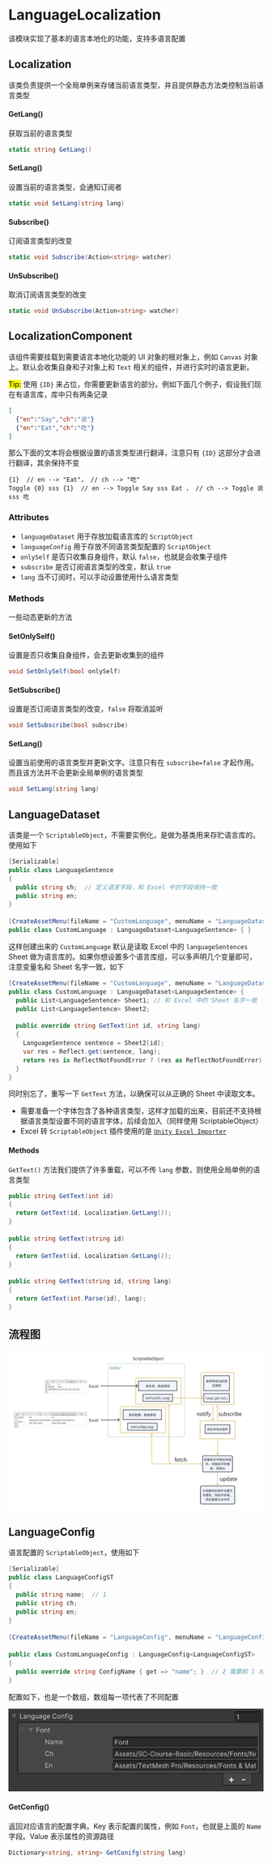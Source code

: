 # LanguageLocalization

该模块实现了基本的语言本地化的功能，支持多语言配置

## Localization

该类负责提供一个全局单例来存储当前语言类型，并且提供静态方法类控制当前语言类型

#### GetLang()

获取当前的语言类型

```csharp
static string GetLang()
```

#### SetLang()

设置当前的语言类型，会通知订阅者

```csharp
static void SetLang(string lang)
```

#### Subscribe()

订阅语言类型的改变

```csharp
static void Subscribe(Action<string> watcher)
```

#### UnSubscribe()

取消订阅语言类型的改变

```csharp
static void UnSubscribe(Action<string> watcher)
```

## LocalizationComponent

该组件需要挂载到需要语言本地化功能的 UI 对象的根对象上，例如 `Canvas` 对象上。默认会收集自身和子对象上和 `Text` 相关的组件，并进行实时的语言更新。

<mark>Tip:</mark> 使用 `{ID}` 来占位，你需要更新语言的部分。例如下面几个例子，假设我们现在有语言库，库中只有两条记录

```json
[
  {"en":"Say","ch":"说"}
  {"en":"Eat","ch":"吃"}
]
```

那么下面的文本将会根据设置的语言类型进行翻译，注意只有 `{ID}` 这部分才会进行翻译，其余保持不变

```
{1}  // en --> "Eat"， // ch --> "吃"
Toggle {0} sss {1}  // en --> Toggle Say sss Eat ， // ch --> Toggle 说 sss 吃
```

### Attributes

- `languageDataset` 用于存放加载语言库的 `ScriptObject`
- `languageConfig` 用于存放不同语言类型配置的 `ScriptObject`
- `onlySelf` 是否只收集自身组件，默认 `false`，也就是会收集子组件
- `subscribe` 是否订阅语言类型的改变，默认 `true`
- `lang` 当不订阅时，可以手动设置使用什么语言类型

### Methods

一些动态更新的方法

#### SetOnlySelf()

设置是否只收集自身组件，会去更新收集到的组件

```csharp
void SetOnlySelf(bool onlySelf)
```

#### SetSubscribe()

设置是否订阅语言类型的改变，`false` 将取消监听

```csharp
void SetSubscribe(bool subscribe)
```

#### SetLang()

设置当前使用的语言类型并更新文字。注意只有在 `subscribe=false` 才起作用。而且该方法并不会更新全局单例的语言类型

```csharp
void SetLang(string lang)
```

## LanguageDataset

该类是一个 `ScriptableObject`，不需要实例化，是做为基类用来存贮语言库的。使用如下

```csharp
[Serializable]
public class LanguageSentence
{
  public string ch;  // 定义语言字段，和 Excel 中的字段保持一致
  public string en;
}

[CreateAssetMenu(fileName = "CustomLanguage", menuName = "LanguageDataset", order = 0)]
public class CustomLanguage : LanguageDataset<LanguageSentence> { }
```

这样创建出来的 `CustomLanguage` 默认是读取 Excel 中的 `languageSentences` Sheet 做为语言库的。如果你想设置多个语言库组，可以多声明几个变量即可，注意变量名和 Sheet 名字一致，如下

```csharp
[CreateAssetMenu(fileName = "CustomLanguage", menuName = "LanguageDataset", order = 0)]
public class CustomLanguage : LanguageDataset<LanguageSentence> { 
  public List<LanguageSentence> Sheet1; // 和 Excel 中的 Sheet 名字一致
  public List<LanguageSentence> Sheet2;

  public override string GetText(int id, string lang)
  {
    LanguageSentence sentence = Sheet2[id];
    var res = Reflect.get(sentence, lang);
    return res is ReflectNotFoundError ? (res as ReflectNotFoundError).Message : res as string;
  }
}
```

同时别忘了，重写一下 `GetText` 方法，以确保可以从正确的 Sheet 中读取文本。

- 需要准备一个字体包含了各种语言类型，这样才加载的出来，目前还不支持根据语言类型设置不同的语言字体，后续会加入（同样使用 ScriptableObject）
- Excel 转 `ScriptableObject` 插件使用的是 <a href="https://github.com/mikito/unity-excel-importer/tree/v0.1.1/upm">`Unity Excel Importer`</a>


#### Methods

`GetText()` 方法我们提供了许多重载，可以不传 `lang` 参数，则使用全局单例的语言类型

```csharp
public string GetText(int id)
{
  return GetText(id, Localization.GetLang());
}

public string GetText(string id)
{
  return GetText(id, Localization.GetLang());
}

public string GetText(string id, string lang)
{
  return GetText(int.Parse(id), lang);
}
```

## 流程图

![LanguageLocalization](./imgs/LanguageLocalization.png)

## LanguageConfig

语言配置的 `ScriptableObject`，使用如下

```csharp
[Serializable]
public class LanguageConfigST
{
  public string name;  // 1
  public string ch; 
  public string en;
}

[CreateAssetMenu(fileName = "LanguageConfig", menuName = "LanguageConfig", order = 1)]

public class CustomLanguageConfig : LanguageConfig<LanguageConfigST>
{
  public override string ConfigName { get => "name"; }  // 2 需要和 1 对应起来
}
```

配置如下，也是一个数组，数组每一项代表了不同配置

![langconfig](./imgs/langconfig.png)

#### GetConfig()

返回对应语言的配置字典。Key 表示配置的属性，例如 `Font`，也就是上面的 `Name` 字段。Value 表示属性的资源路径

```csharp
Dictionary<string, string> GetConifg(string lang)
```